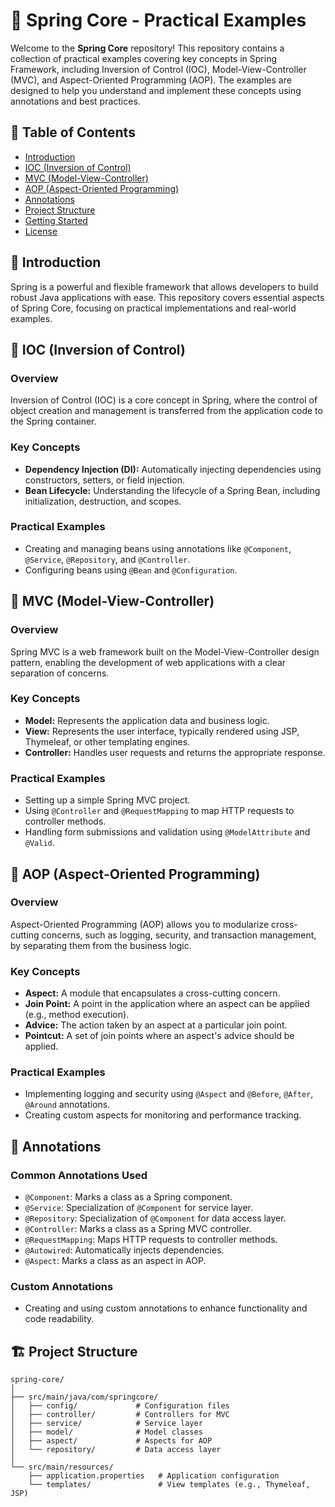 # 🌱 Spring Core - Practical Examples

Welcome to the **Spring Core** repository! This repository contains a collection of practical examples covering key concepts in Spring Framework, including Inversion of Control (IOC), Model-View-Controller (MVC), and Aspect-Oriented Programming (AOP). The examples are designed to help you understand and implement these concepts using annotations and best practices.

## 📂 Table of Contents

- [Introduction](#introduction)
- [IOC (Inversion of Control)](#-ioc-inversion-of-control)
- [MVC (Model-View-Controller)](#-mvc-model-view-controller)
- [AOP (Aspect-Oriented Programming)](#-aop-aspect-oriented-programming)
- [Annotations](#-annotations)
- [Project Structure](#-project-structure)
- [Getting Started](#-getting-started)
- [License](#-license)

## 🌟 Introduction

Spring is a powerful and flexible framework that allows developers to build robust Java applications with ease. This repository covers essential aspects of Spring Core, focusing on practical implementations and real-world examples.

## 🔄 IOC (Inversion of Control)

### Overview
Inversion of Control (IOC) is a core concept in Spring, where the control of object creation and management is transferred from the application code to the Spring container.

### Key Concepts
- **Dependency Injection (DI):** Automatically injecting dependencies using constructors, setters, or field injection.
- **Bean Lifecycle:** Understanding the lifecycle of a Spring Bean, including initialization, destruction, and scopes.

### Practical Examples
- Creating and managing beans using annotations like `@Component`, `@Service`, `@Repository`, and `@Controller`.
- Configuring beans using `@Bean` and `@Configuration`.

## 🎨 MVC (Model-View-Controller)

### Overview
Spring MVC is a web framework built on the Model-View-Controller design pattern, enabling the development of web applications with a clear separation of concerns.

### Key Concepts
- **Model:** Represents the application data and business logic.
- **View:** Represents the user interface, typically rendered using JSP, Thymeleaf, or other templating engines.
- **Controller:** Handles user requests and returns the appropriate response.

### Practical Examples
- Setting up a simple Spring MVC project.
- Using `@Controller` and `@RequestMapping` to map HTTP requests to controller methods.
- Handling form submissions and validation using `@ModelAttribute` and `@Valid`.

## 🎯 AOP (Aspect-Oriented Programming)

### Overview
Aspect-Oriented Programming (AOP) allows you to modularize cross-cutting concerns, such as logging, security, and transaction management, by separating them from the business logic.

### Key Concepts
- **Aspect:** A module that encapsulates a cross-cutting concern.
- **Join Point:** A point in the application where an aspect can be applied (e.g., method execution).
- **Advice:** The action taken by an aspect at a particular join point.
- **Pointcut:** A set of join points where an aspect's advice should be applied.

### Practical Examples
- Implementing logging and security using `@Aspect` and `@Before`, `@After`, `@Around` annotations.
- Creating custom aspects for monitoring and performance tracking.

## 📝 Annotations

### Common Annotations Used
- `@Component`: Marks a class as a Spring component.
- `@Service`: Specialization of `@Component` for service layer.
- `@Repository`: Specialization of `@Component` for data access layer.
- `@Controller`: Marks a class as a Spring MVC controller.
- `@RequestMapping`: Maps HTTP requests to controller methods.
- `@Autowired`: Automatically injects dependencies.
- `@Aspect`: Marks a class as an aspect in AOP.

### Custom Annotations
- Creating and using custom annotations to enhance functionality and code readability.

## 🏗️ Project Structure

```plaintext
spring-core/
│
├── src/main/java/com/springcore/
│   ├── config/             # Configuration files
│   ├── controller/         # Controllers for MVC
│   ├── service/            # Service layer
│   ├── model/              # Model classes
│   ├── aspect/             # Aspects for AOP
│   └── repository/         # Data access layer
│
└── src/main/resources/
    ├── application.properties   # Application configuration
    └── templates/               # View templates (e.g., Thymeleaf, JSP)
